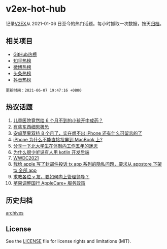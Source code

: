 # v2ex-hot-hub

 记录[V2EX](https://www.v2ex.com/)从 2021-01-06 日至今的热门话题。每小时抓取一次数据，按天[归档](archives)。
 
 ## 相关项目

- [GitHub热榜](https://github.com/lonnyzhang423/github-hot-hub)
- [知乎热榜](https://github.com/lonnyzhang423/zhihu-hot-hub)
- [微博热榜](https://github.com/lonnyzhang423/weibo-hot-hub)
- [头条热榜](https://github.com/lonnyzhang423/toutiao-hot-hub)
- [抖音热榜](https://github.com/lonnyzhang423/douyin-hot-hub)


 `更新时间：2021-06-07 19:47:16 +0800`

## 热议话题

1. [儿童医院竟然给 6 个月不到的小孩开中成药？](https://www.v2ex.com/t/781819)
1. [有些东西细思极恐](https://www.v2ex.com/t/781794)
1. [安卓苹果双持 8 个月了，实在想不出 iPhone 还有什么可留恋的了](https://www.v2ex.com/t/781943)
1. [iPhone 为什么不能直接投屏到 MacBook 上?](https://www.v2ex.com/t/781743)
1. [分享一下北大学生在体制内工作五年的迷思](https://www.v2ex.com/t/781821)
1. [为什么很少听说有人用 kotlin 开发后端](https://www.v2ex.com/t/781828)
1. [WWDC2021](https://www.v2ex.com/t/781790)
1. [我给 apple 写了封邮件投诉 tx app 系列的隐私问题，要求从 appstore 下架 tx 全部 app](https://www.v2ex.com/t/781843)
1. [求教各位 v 友，要如何向上管理领导？](https://www.v2ex.com/t/781782)
1. [苹果调整国行 AppleCare+ 服务政策](https://www.v2ex.com/t/781791)

## 历史归档

[archives](archives)

## License

See the [LICENSE](LICENSE) file for license rights and limitations (MIT).
